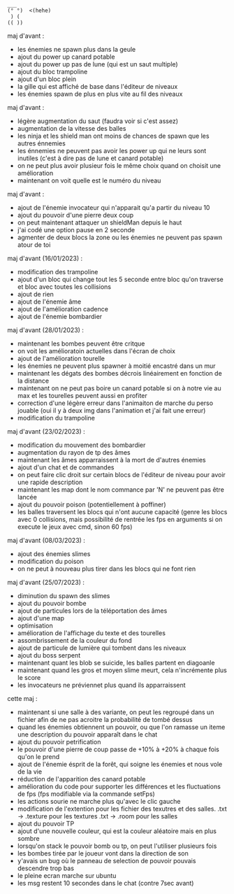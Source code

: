 ```
___
(° °)  <(hehe)
 ) (
(( ))
```

maj d'avant :
 - les énemies ne spawn plus dans la geule
 - ajout du power up canard potable
 - ajout du power up pas de lune (qui est un saut multiple)
 - ajout du bloc trampoline
 - ajout d'un bloc plein
 - la gille qui est affiché de base dans l'éditeur de niveaux
 - les énemies spawn de plus en plus vite au fil des niveaux

maj d'avant :
 - légère augmentation du saut (faudra voir si c'est assez)
 - augmentation de la vitesse des balles
 - les ninja et les shield man ont moins de chances de spawn
   que les autres énnemies
 - les énnemies ne peuvent pas avoir les power up qui ne leurs sont inutiles
   (c'est à dire pas de lune et canard potable)
 - on ne peut plus avoir plusieur fois le même choix quand
   on choisit une amélioration
 - maintenant on voit quelle est le numéro du niveau

maj d'avant :
 - ajout de l'énemie invocateur qui n'apparait qu'a partir du niveau 10
 - ajout du pouvoir d'une pierre deux coup
 - on peut maintenant attaquer un shieldMan depuis le haut
 - j'ai codé une option pause en 2 seconde
 - agmenter de deux blocs la zone ou les énemies ne peuvent pas spawn atour de toi

maj d'avant (16/01/2023) :
 - modification des trampoline
 - ajout d'un bloc qui change tout les 5 seconde entre bloc qu'on traverse
   et bloc avec toutes les collisions
 - ajout de rien
 - ajout de l'énemie âme
 - ajout de l'amélioration cadence
 - ajout de l'énemie bombardier

maj d'avant (28/01/2023) :
 - maintenant les bombes peuvent être critque
 - on voit les amélioratoin actuelles dans l'écran de choix
 - ajout de l'amélioration tourelle
 - les énemies ne peuvent plus spawner à moitié encastré dans un mur
 - maintenant les dégats des bombes décrois linéairement en fonction
   de la distance
 - maintenant on ne peut pas boire un canard potable si on à notre vie au max
   et les tourelles peuvent aussi en profiter
 - correction d'une légère erreur dans l'animaiton de marche du perso
   jouable (oui il y à deux img dans l'animation et j'ai fait une erreur)
 - modification du trampoline

maj d'avant (23/02/2023) :
 - modification du mouvement des bombardier
 - augmentation du rayon de tp des âmes
 - maintenant les âmes apparraissent à la mort de d'autres énemies
 - ajout d'un chat et de commandes
 - on peut faire clic droit sur certain blocs de l'éditeur de niveau
   pour avoir une rapide description
 - maintenant les map dont le nom commance par 'N' ne peuvent pas être lancée
 - ajout du pouvoir poison (potentiellement à poffiner)
 - les balles traversent les blocs qui n'ont aucune capacité (genre les blocs avec 0
   collisions, mais possibilité de rentrée les fps en arguments si on execute le jeux
   avec cmd, sinon 60 fps)

maj d'avant (08/03/2023) :
 - ajout des énemies slimes
 - modification du poison
 - on ne peut à nouveau plus tirer dans les blocs qui ne font rien

maj d'avant (25/07/2023) :
 - diminution du spawn des slimes
 - ajout du pouvoir bombe
 - ajout de particules lors de la téléportation des âmes
 - ajout d'une map
 - optimisation
 - amélioration de l'affichage du texte et des tourelles
 - assombrissement de la couleur du fond
 - ajout de particule de lumière qui tombent dans les niveaux
 - ajout du boss serpent
 - maintenant quant les blob se suicide, les balles partent en diagoanle
 - maintenant quand les gros et moyen slime meurt, cela n'incrémente plus le score
 - les invocateurs ne préviennet plus quand ils apparraissent

cette maj :
 - maintenant si une salle à des variante, on peut les regroupé dans un fichier
   afin de ne pas acroitre la probabilité de tombé dessus 
 - quand les énemies obtiennent un pouvoir, ou que l'on ramasse un iteme
   une description du pouvoir apparaît dans le chat
 - ajout du pouvoir petrification
 - le pouvoir d'une pierre de coup passe de +10% à +20% à chaque
   fois qu'on le prend
 - ajout de l'énemie ésprit de la forêt, qui soigne les énemies et nous vole de la vie
 - réduction de l'apparition des canard potable
 - amélioration du code pour supporter les différences et les fluctuations de fps
   (fps modifiable via la commande setFps)
 - les actions sourie ne marche plus qu'avec le clic gauche
 - modification de l'extention pour les fichier des texutres et des salles.
   .txt -> .texture pour les textures
   .txt -> .room pour les salles
 - ajout du pouvoir TP
 - ajout d'une nouvelle couleur, qui est la couleur aléatoire mais en plus sombre
 - lorsqu'on stack le pouvoir bomb ou tp, on peut l'utiliser plusieurs fois
 - les bombes tirée par le joueur vont dans la direction de son
 - y'avais un bug où le panneau de selection de pouvoir pouvais descendre trop bas
 - le pleine ecran marche sur ubuntu
 - les msg restent 10 secondes dans le chat (contre 7sec avant)


